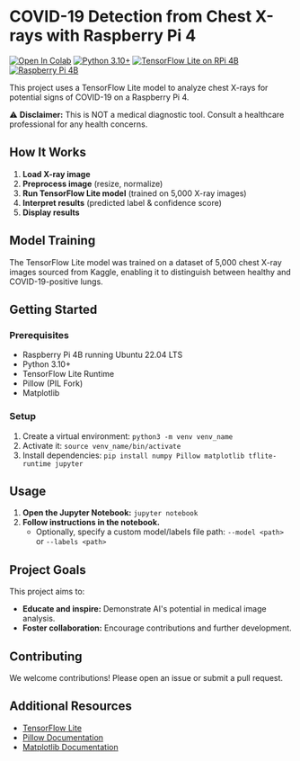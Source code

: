 # COVID-19 Detection from Chest X-rays with Raspberry Pi 4

[![Open In Colab](https://colab.research.google.com/assets/colab-badge.svg)](https://colab.research.google.com/github/yourusername/chestscanai)
[![Python 3.10+](https://img.shields.io/badge/python-3.10%2B-blue?logo=python)](#)
[![TensorFlow Lite on RPi 4B](https://img.shields.io/badge/TensorFlow%20Lite%20Runtime-RPi%204B-green?logo=tensorflow)](#)
[![Raspberry Pi 4B](https://img.shields.io/badge/Device-Raspberry%20Pi%204B-lightgrey?logo=Raspberry%20Pi)](#)

This project uses a TensorFlow Lite model to analyze chest X-rays for potential signs of COVID-19 on a Raspberry Pi 4.

⚠️ **Disclaimer:** This is NOT a medical diagnostic tool. Consult a healthcare professional for any health concerns.

## How It Works

1. **Load X-ray image**
2. **Preprocess image** (resize, normalize)
3. **Run TensorFlow Lite model** (trained on 5,000 X-ray images)
4. **Interpret results** (predicted label & confidence score)
5. **Display results**

## Model Training

The TensorFlow Lite model was trained on a dataset of 5,000 chest X-ray images sourced from Kaggle, enabling it to distinguish between healthy and COVID-19-positive lungs.

## Getting Started

### Prerequisites

- Raspberry Pi 4B running Ubuntu 22.04 LTS
- Python 3.10+
- TensorFlow Lite Runtime
- Pillow (PIL Fork)
- Matplotlib

### Setup

1. Create a virtual environment: `python3 -m venv venv_name`
2. Activate it: `source venv_name/bin/activate`
3. Install dependencies: `pip install numpy Pillow matplotlib tflite-runtime jupyter`

## Usage

1. **Open the Jupyter Notebook:** `jupyter notebook`
2. **Follow instructions in the notebook.** 
   - Optionally, specify a custom model/labels file path: `--model <path>` or `--labels <path>`

## Project Goals

This project aims to:

- **Educate and inspire:**  Demonstrate AI's potential in medical image analysis.
- **Foster collaboration:**  Encourage contributions and further development.

## Contributing

We welcome contributions! Please open an issue or submit a pull request.

## Additional Resources

- [TensorFlow Lite](https://www.tensorflow.org/lite)
- [Pillow Documentation](https://pillow.readthedocs.io/en/stable/)
- [Matplotlib Documentation](https://matplotlib.org/stable/contents.html)
